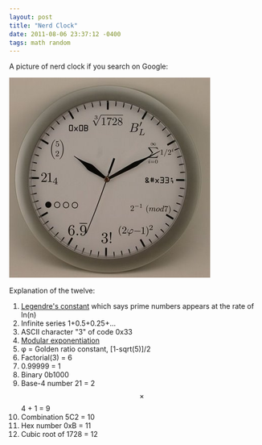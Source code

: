 ```yaml
---
layout: post
title: "Nerd Clock"
date: 2011-08-06 23:37:12 -0400
tags: math random
---
```

A picture of nerd clock if you search on Google:

![](/img/nerd-clock.jpg)

Explanation of the twelve:

1. [Legendre's constant](http://en.wikipedia.org/wiki/Legendre%27s_constant) which says prime numbers appears at the rate of ln(n)
2. Infinite series 1+0.5+0.25+...
3. ASCII character "3" of code 0x33
4. [Modular exponentiation](http://en.wikipedia.org/wiki/Modular_exponentiation)
5. φ = Golden ratio constant, [1-sqrt(5)]/2
6. Factorial(3) = 6
7. 0.99999 = 1
8. Binary 0b1000
9. Base-4 number 21 = 2 $$\times$$ 4 + 1 = 9
10. Combination 5C2 = 10
11. Hex number 0xB = 11
12. Cubic root of 1728 = 12
